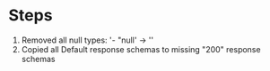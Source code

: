 # Steps

1. Removed all null types: '- "null' -> ''
2. Copied all Default response schemas to missing "200" response schemas